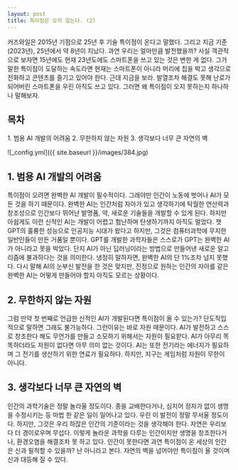 ```yaml
---
layout: post
title: 특이점은 오지 않는다. (2)
---
```


커즈와일은 2015년 기점으로 25년 후 기술 특이점이 온다고 말했다. 그리고 지금 기준(2023년), 25년에서 약 8년이 지났다.
과연 우리는 얼마만큼 발전했을까? 사실 객관적으로 보자면 15년에도 현재 23년도에도 스마트폰을 쓰고 있는 것은 변한 게 없다.
그가 말한 특이점이 도달하는 속도라면 현재는 스마트폰이 아니라 머리에 칩을 박고 생각으로 전화하고 콘텐츠를 즐기고 있어야 한다.
근데 지금을 보라. 발열조차 해결도 못해 난로가 되어버린 스마트폰을 우린 아직도 쓰고 있다.
그러면 왜 특이점이 오지 못하는지 하나하나 말해보자.

<h2>목차</h2>
1. 범용 AI 개발의 어려움
2. 무한하지 않는 자원
3. 생각보다 너무 큰 자연의 벽

![_config.yml]({{ site.baseurl }}/images/384.jpg)

<h2>1. 범용 AI 개발의 어려움</h2>

특이점이 오려면 완벽한 AI 개발이 필수적이다.
그래야만 인간이 노동에 벗어나 AI가 모든 것을 하기 때문이다.
완벽한 AI는 인간처럼 자아가 있고 생각하기에 탁월한 연산력과 창조성으로 인간보다 뛰어난 발명품, 약, 새로운 기술들을 개발할 수 있게 된다.
하지만 아쉽게도 이런 신적인 AI는 개발이 어렵고 험난하며 탄생하기까지 아직도 멀었다.
챗 GPT의 훌륭한 성능으로 인공지능 시대가 왔다고 하지만, 그것은 컴퓨터과학에 무지한 일반인들이 만든 거품일 뿐이다.
GPT를 개발한 과학자들은 스스로가 GPT는 완벽한 AI가 아니라고 못을 박았다.
단지 AI가 아닌 딥러닝이라는 방법으로 만들어낸 새로운 알고리즘에 불과하다는 것을 의미한다.
냉정히 말하자면, 완벽한 AI의 단 1%조차 넘지 못했다. 다시 말해 AI의 눈부신 발전을 한 것은 맞지만, 진정으로 원하는 인간의 자아를 같은 완벽한 AI는 어떻게 만들어야 할지 아직도 모르는 상황이다.


<h2>2. 무한하지 않는 자원</h2>

그럼 만약 첫 번째로 언급한 신적인 AI가 개발된다면 특이점이 올 수 있는가? 단도직입적으로 말하면 그래도 불가능하다.
그런이유는 바로 자원 때문이다.
AI가 발전하고 스스로 창조한다 해도 무언가를 만들고 소모하기 위해서는 자원이 필요핟다. AI가 아무리 똑똑하더라도 자원이 없다면 아무 의미 없는 것이다.
AI는 또한 전기라는 에너지가 필요하며 그 전기를 생산하기 위한 연료가 필요하다. 하지만, 지구는 게임처럼 자원이 무한이 아니다.


<h2>3. 생각보다 너무 큰 자연의 벽</h2> 

인간의 과학기술은 정말 놀라울 정도이다.
종을 교배한다거나, 심지어 정자가 없이 생명을 수정시키는 등 마법 한 같은 일이 일어나고 있다.
우린 이 발전이 정말 무서울 정도이다. 하지만, 그것은 우리 하잖은 인간의 기준이라는 것을 생각해야 한다.
자연은 우리보다 더 경이로우며 무섭다. 이렇게 놀라운 과학을 다루는 인간이지만 생명을 창조한다거나, 환경오염을 해결조차 못 하고 있다.
인간이 못한다면 과연 특이점이 온 세상의 인간은 신과 필적할 수 있을까?
난 아니라고 본다. 자연의 벽을 넘어야만 특이점이 올 것이며 신과 대등해 질 수 있다.